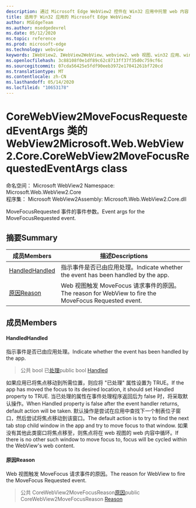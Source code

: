 ```yaml
---
description: 通过 Microsoft Edge WebView2 控件在 Win32 应用中托管 web 内容
title: 适用于 Win32 应用的 Microsoft Edge WebView2
author: MSEdgeTeam
ms.author: msedgedevrel
ms.date: 05/12/2020
ms.topic: reference
ms.prod: microsoft-edge
ms.technology: webview
keywords: IWebView2、IWebView2WebView、webview2、web 视图、win32 应用、win32、edge、ICoreWebView2、ICoreWebView2Controller、浏览器控件、边缘 html
ms.openlocfilehash: 3c88108f0e1df89c62c8713ff37f35d0c759cf6c
ms.sourcegitcommit: 07cda56425e5fdf90eeb3972e17041261bf720cd
ms.translationtype: MT
ms.contentlocale: zh-CN
ms.lasthandoff: 05/14/2020
ms.locfileid: "10653178"
---
```

# <span data-ttu-id="e35f3-104">CoreWebView2MoveFocusRequestedEventArgs 类的 WebView2</span><span class="sxs-lookup"><span data-stu-id="e35f3-104">Microsoft.Web.WebView2.Core.CoreWebView2MoveFocusRequestedEventArgs class</span></span> 

<span data-ttu-id="e35f3-105">命名空间： Microsoft WebView2 </span><span class="sxs-lookup"><span data-stu-id="e35f3-105">Namespace: Microsoft.Web.WebView2.Core</span></span>\
<span data-ttu-id="e35f3-106">程序集： Microsoft WebView2</span><span class="sxs-lookup"><span data-stu-id="e35f3-106">Assembly: Microsoft.Web.WebView2.Core.dll</span></span>

<span data-ttu-id="e35f3-107">MoveFocusRequested 事件的事件参数。</span><span class="sxs-lookup"><span data-stu-id="e35f3-107">Event args for the MoveFocusRequested event.</span></span>

## <span data-ttu-id="e35f3-108">摘要</span><span class="sxs-lookup"><span data-stu-id="e35f3-108">Summary</span></span>

 <span data-ttu-id="e35f3-109">成员</span><span class="sxs-lookup"><span data-stu-id="e35f3-109">Members</span></span>                        | <span data-ttu-id="e35f3-110">描述</span><span class="sxs-lookup"><span data-stu-id="e35f3-110">Descriptions</span></span>
--------------------------------|---------------------------------------------
[<span data-ttu-id="e35f3-111">Handled</span><span class="sxs-lookup"><span data-stu-id="e35f3-111">Handled</span></span>](#handled) | <span data-ttu-id="e35f3-112">指示事件是否已由应用处理。</span><span class="sxs-lookup"><span data-stu-id="e35f3-112">Indicate whether the event has been handled by the app.</span></span>
[<span data-ttu-id="e35f3-113">原因</span><span class="sxs-lookup"><span data-stu-id="e35f3-113">Reason</span></span>](#reason) | <span data-ttu-id="e35f3-114">Web 视图触发 MoveFocus 请求事件的原因。</span><span class="sxs-lookup"><span data-stu-id="e35f3-114">The reason for WebView to fire the MoveFocus Requested event.</span></span>

## <span data-ttu-id="e35f3-115">成员</span><span class="sxs-lookup"><span data-stu-id="e35f3-115">Members</span></span>

#### <span data-ttu-id="e35f3-116">Handled</span><span class="sxs-lookup"><span data-stu-id="e35f3-116">Handled</span></span> 

<span data-ttu-id="e35f3-117">指示事件是否已由应用处理。</span><span class="sxs-lookup"><span data-stu-id="e35f3-117">Indicate whether the event has been handled by the app.</span></span>

> <span data-ttu-id="e35f3-118">公共 bool 已[处理](#handled)</span><span class="sxs-lookup"><span data-stu-id="e35f3-118">public bool [Handled](#handled)</span></span>

<span data-ttu-id="e35f3-119">如果应用已将焦点移动到所需位置，则应将 "已处理" 属性设置为 TRUE。</span><span class="sxs-lookup"><span data-stu-id="e35f3-119">If the app has moved the focus to its desired location, it should set Handled property to TRUE.</span></span> <span data-ttu-id="e35f3-120">当已处理的属性在事件处理程序返回后为 false 时，将采取默认操作。</span><span class="sxs-lookup"><span data-stu-id="e35f3-120">When Handled property is false after the event handler returns, default action will be taken.</span></span> <span data-ttu-id="e35f3-121">默认操作是尝试在应用中查找下一个制表位子窗口，然后尝试将焦点移动到该窗口。</span><span class="sxs-lookup"><span data-stu-id="e35f3-121">The default action is to try to find the next tab stop child window in the app and try to move focus to that window.</span></span> <span data-ttu-id="e35f3-122">如果没有其他此类窗口将焦点移至，则焦点将在 web 视图的 web 内容中循环。</span><span class="sxs-lookup"><span data-stu-id="e35f3-122">If there is no other such window to move focus to, focus will be cycled within the WebView's web content.</span></span>

#### <span data-ttu-id="e35f3-123">原因</span><span class="sxs-lookup"><span data-stu-id="e35f3-123">Reason</span></span> 

<span data-ttu-id="e35f3-124">Web 视图触发 MoveFocus 请求事件的原因。</span><span class="sxs-lookup"><span data-stu-id="e35f3-124">The reason for WebView to fire the MoveFocus Requested event.</span></span>

> <span data-ttu-id="e35f3-125">公共 CoreWebView2MoveFocusReason[原因](#reason)</span><span class="sxs-lookup"><span data-stu-id="e35f3-125">public CoreWebView2MoveFocusReason [Reason](#reason)</span></span>

